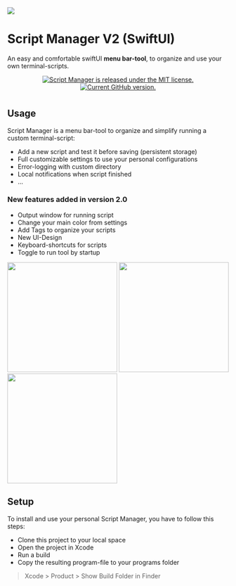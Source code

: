 

<image style="display: inline-block;" src="Media/AppIcons/64.png" />

# Script Manager V2 (SwiftUI)

An easy and comfortable swiftUI **menu bar-tool**, to organize and use your own terminal-scripts.

<p align="center">
  <a href="https://github.com/DanielFiller30/ScriptManager/blob/main/LICENSE.md">
    <img src="https://img.shields.io/badge/license-MIT-blue.svg" alt="Script Manager is released under the MIT license." />
  </a>
  <a href="https://github.com/DanielFiller30/ScriptManager">
    <img src="https://badge.fury.io/gh/DanielFiller30%2FScriptManager.svg" alt="Current GitHub version." />
  </a>
</p>

#

## Usage

Script Manager is a menu bar-tool to organize and simplify running a custom terminal-script:
- Add a new script and test it before saving (persistent storage)
- Full customizable settings to use your personal configurations
- Error-logging with custom directory
- Local notifications when script finished
- ...

### New features added in version 2.0
- Output window for running script
- Change your main color from settings
- Add Tags to organize your scripts
- New UI-Design
- Keyboard-shortcuts for scripts
- Toggle to run tool by startup

<image src="Media/Screenshots/start_v2.png" width="250">    
<image src="Media/Screenshots/tags_v2.png" width="250">    
<image src="Media/Screenshots/settings_v2.png" width="250">    


## Setup
To install and use your personal Script Manager, you have to follow this steps:
- Clone this project to your local space
- Open the project in Xcode
- Run a build
- Copy the resulting program-file to your programs folder
> Xcode > Product > Show Build Folder in Finder
